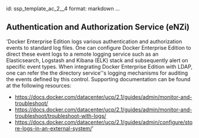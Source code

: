 id: ssp_template_ac_2__4
format: markdown
...
## Authentication and Authorization Service (eNZi)

'Docker Enterprise Edition logs various authentication and
authorization events to standard log files. One can configure Docker
Enterprise Edition to direct these event logs to a remote logging
service such as an Elasticsearch, Logstash and Kibana (ELK) stack and
subsequently alert on specific event types. When integrating Docker
Enterprise Edition with LDAP, one can refer the the directory
service''s logging mechanisms for auditing the events defined by this
control. Supporting documentation can be found at the following
resources:

- https://docs.docker.com/datacenter/ucp/2.1/guides/admin/monitor-and-troubleshoot/
- https://docs.docker.com/datacenter/ucp/2.1/guides/admin/monitor-and-troubleshoot/troubleshoot-with-logs/
- https://docs.docker.com/datacenter/ucp/2.1/guides/admin/configure/store-logs-in-an-external-system/'
